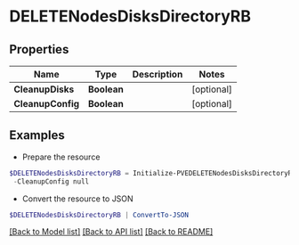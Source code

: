# DELETENodesDisksDirectoryRB
## Properties

Name | Type | Description | Notes
------------ | ------------- | ------------- | -------------
**CleanupDisks** | **Boolean** |  | [optional] 
**CleanupConfig** | **Boolean** |  | [optional] 

## Examples

- Prepare the resource
```powershell
$DELETENodesDisksDirectoryRB = Initialize-PVEDELETENodesDisksDirectoryRB  -CleanupDisks null `
 -CleanupConfig null
```

- Convert the resource to JSON
```powershell
$DELETENodesDisksDirectoryRB | ConvertTo-JSON
```

[[Back to Model list]](../README.md#documentation-for-models) [[Back to API list]](../README.md#documentation-for-api-endpoints) [[Back to README]](../README.md)

